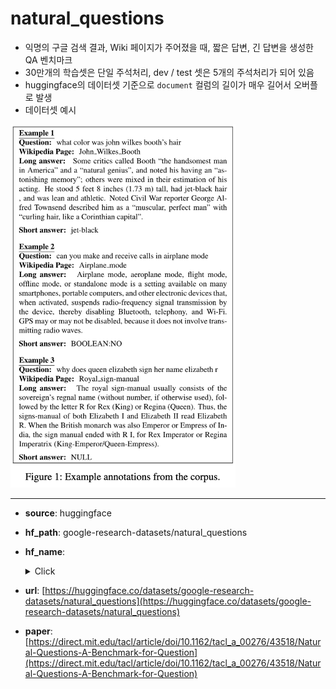 # natural_questions
- 익명의 구글 검색 결과, Wiki 페이지가 주어졌을 때, 짧은 답변, 긴 답변을 생성한 QA 벤치마크
- 30만개의 학습셋은 단일 주석처리, dev / test 셋은 5개의 주석처리가 되어 있음
- huggingface의 데이터셋 기준으로 `document` 컬럼의 길이가 매우 길어서 오버플로 발생
- 데이터셋 예시  
<img src="assets/natural_questions.png" width=360>

---
+ **source**: huggingface
+ **hf_path**: google-research-datasets/natural_questions
+ **hf_name**: 
    <details>
        <summary>Click</summary>
            <div>  -  <code>default</code></div>
            <div>  -  <code>dev</code></div>
    </details>
 
+ **url**: [https://huggingface.co/datasets/google-research-datasets/natural_questions](https://huggingface.co/datasets/google-research-datasets/natural_questions)  
+ **paper**: [https://direct.mit.edu/tacl/article/doi/10.1162/tacl_a_00276/43518/Natural-Questions-A-Benchmark-for-Question](https://direct.mit.edu/tacl/article/doi/10.1162/tacl_a_00276/43518/Natural-Questions-A-Benchmark-for-Question)  

